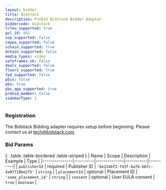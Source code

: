 ```yaml
---
layout: bidder
title: Bidstack
description: Prebid Bidstack Bidder Adapter
biddercode: bidstack
tcfeu_supported: true
gvl_id: 462
usp_supported: false
coppa_supported: false
schain_supported: true
dchain_supported: false
media_types: video
safeframes_ok: false
deals_supported: false
floors_supported: true
fpd_supported: false
pbjs: false
pbs: true
pbs_app_supported: true
prebid_member: false
sidebarType: 1
---
```


### Registration

The Bidstack Bidding adapter requires setup before beginning. Please contact us at <tech@bidstack.com>

### Bid Params

{: .table .table-bordered .table-striped }
| Name          | Scope    | Description  | Example   | Type     |
|---------------|----------|--------------|-----------|----------|
| `publisherId` | required | Publisher ID | `'be224bf2-fd3f-4afb-b6fc-4a97718be2f5'` | `string` |
| `placementId` | optional | Placement ID | `'some_placement_id'` | `string` |
| `consent` | optional | User EULA consent | `true` | `boolean` |

